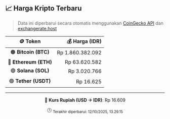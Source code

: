 

<!-- HARGA_KRIPTO -->
## 📈 Harga Kripto Terbaru

> Data ini diperbarui secara otomatis menggunakan [CoinGecko API](https://www.coingecko.com/) dan [exchangerate.host](https://exchangerate.host/)

<div align="center">

| 🪙 Token | 💰 Harga (IDR) |
|:------:|---------------:|
| 🟠 **Bitcoin (BTC)**   | Rp 1.860.382.092 |
| 🔵 **Ethereum (ETH)**  | Rp 63.620.582 |
| 🟣 **Solana (SOL)**    | Rp 3.020.766 |
| 🟢 **Tether (USDT)**   | Rp 16.625 |

---

💱 **Kurs Rupiah (USD → IDR)**: Rp 16.609

🕒 <sub>Terakhir diperbarui: 12/10/2025, 13.29.15</sub>

</div>
<!-- /HARGA_KRIPTO -->